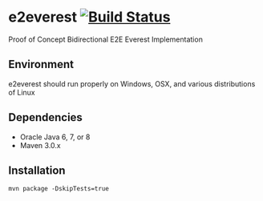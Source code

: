 e2everest [![Build Status](https://magnum.travis-ci.com/jujaga/e2everest.svg?token=YFyjWwV1pygqhENQsEp2&branch=master)](https://magnum.travis-ci.com/jujaga/e2everest)
=========
Proof of Concept Bidirectional E2E Everest Implementation

Environment
-----------
e2everest should run properly on Windows, OSX, and various distributions of Linux

Dependencies
------------
* Oracle Java 6, 7, or 8
* Maven 3.0.x

Installation
------------
`mvn package -DskipTests=true`

